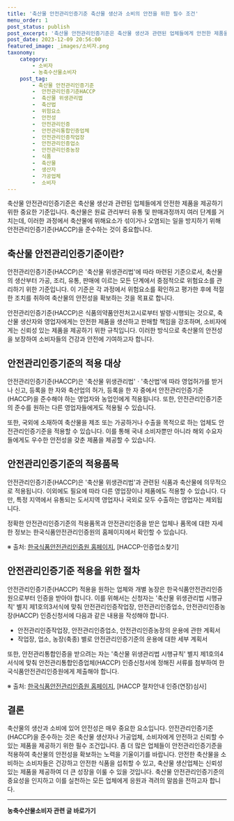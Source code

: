 ```yaml
---
title: '축산물 안전관리인증기준 축산물 생산과 소비의 안전을 위한 필수 조건'
menu_order: 1
post_status: publish
post_excerpt: '축산물 안전관리인증기준은 축산물 생산과 관련된 업체들에게 안전한 제품을 제공하기 위한 중요한 기준입니다. 축산물은 원료 관리부터 유통 및 판매과정까지 여러 단계를 거치는데, 이러한 과정에서 축산물에 위해요소가 섞이거나 오염되는 일을 방지하기 위해 안전관리인증기준 HACCP 을 준수하는 것이 중요합니다.'
post_date: 2023-12-09 20:56:00
featured_image: _images/소비자.png
taxonomy:
    category:
        - 소비자
        - 농축수산물소비자
    post_tag:
        - 축산물 안전관리인증기준
        -  안전관리인증기준HACCP
        -  축산물 위생관리법
        -  축산법
        -  위험요소
        -  안전성
        -  안전관리인증
        -  안전관리통합인증업체
        -  안전관리인증작업장
        -  안전관리인증업소
        -  안전관리인증농장
        -  식품
        -  축산물
        -  생산자
        -  가공업체
        -  소비자
---
```



축산물 안전관리인증기준은 축산물 생산과 관련된 업체들에게 안전한 제품을 제공하기 위한 중요한 기준입니다. 축산물은 원료 관리부터 유통 및 판매과정까지 여러 단계를 거치는데, 이러한 과정에서 축산물에 위해요소가 섞이거나 오염되는 일을 방지하기 위해 안전관리인증기준(HACCP)을 준수하는 것이 중요합니다.

## 축산물 안전관리인증기준이란?

안전관리인증기준(HACCP)은 '축산물 위생관리법'에 따라 마련된 기준으로서, 축산물의 생산부터 가공, 조리, 유통, 판매에 이르는 모든 단계에서 중점적으로 위험요소를 관리하기 위한 기준입니다. 이 기준은 각 과정에서 위험요소를 확인하고 평가한 후에 적절한 조치를 취하여 축산물의 안전성을 확보하는 것을 목표로 합니다.

안전관리인증기준(HACCP)은 식품의약품안전처고시로부터 발령·시행되는 것으로, 축산물 생산자와 영업자에게는 안전한 제품을 생산하고 판매할 책임을 강조하며, 소비자에게는 신뢰성 있는 제품을 제공하기 위한 규칙입니다. 이러한 방식으로 축산물의 안전성을 보장하여 소비자들의 건강과 안전에 기여하고자 합니다.

## 안전관리인증기준의 적용 대상

안전관리인증기준(HACCP)은 '축산물 위생관리법'ㆍ'축산법'에 따라 영업허가를 받거나 신고, 등록을 한 자와 축산업의 허가, 등록을 한 자 중에서 안전관리인증기준(HACCP)을 준수해야 하는 영업자와 농업인에게 적용됩니다. 또한, 안전관리인증기준의 준수를 원하는 다른 영업자들에게도 적용될 수 있습니다.

또한, 국외에 소재하여 축산물을 제조 또는 가공하거나 수출을 목적으로 하는 업체도 안전관리인증기준을 적용할 수 있습니다. 이를 통해 국내 소비자뿐만 아니라 해외 수요자들에게도 우수한 안전성을 갖춘 제품을 제공할 수 있습니다.

## 안전관리인증기준의 적용품목

안전관리인증기준(HACCP)은 '축산물 위생관리법'과 관련된 식품과 축산물에 의무적으로 적용됩니다. 이외에도 필요에 따라 다른 영업장이나 제품에도 적용할 수 있습니다. 다만, 특정 지역에서 유통되는 도서지역 영업자나 국외로 모두 수출하는 영업자는 제외됩니다.

정확한 안전관리인증기준의 적용품목과 안전관리인증을 받은 업체나 품목에 대한 자세한 정보는 한국식품안전관리인증원의 홈페이지에서 확인할 수 있습니다.

※ 출처: [한국식품안전관리인증원 홈페이지](http://www.haccp.or.kr), [HACCP-인증업소찾기]

## 안전관리인증기준 적용을 위한 절차

안전관리인증기준(HACCP) 적용을 원하는 업체와 개별 농장은 한국식품안전관리인증원으로부터 인증을 받아야 합니다. 이를 위해서는 신청자는 '축산물 위생관리법 시행규칙' 별지 제1호의3서식에 맞춰 안전관리인증작업장, 안전관리인증업소, 안전관리인증농장(HACCP) 인증신청서에 다음과 같은 내용을 작성해야 합니다.

- 안전관리인증작업장, 안전관리인증업소, 안전관리인증농장의 운용에 관한 계획서
- 작업장, 업소, 농장(축종) 별로 안전관리인증기준의 운용에 대한 세부 계획서

또한, 안전관리통합인증을 받으려는 자는 '축산물 위생관리법 시행규칙' 별지 제1호의4서식에 맞춰 안전관리통합인증업체(HACCP) 인증신청서에 정해진 서류를 첨부하여 한국식품안전관리인증원에게 제출해야 합니다.

※ 출처: [한국식품안전관리인증원 홈페이지](https://www.haccp.or.kr), [HACCP 절차안내 인증(연장)심사]


## 결론

축산물의 생산과 소비에 있어 안전성은 매우 중요한 요소입니다. 안전관리인증기준(HACCP)을 준수하는 것은 축산물 생산자나 가공업체, 소비자에게 안전하고 신뢰할 수 있는 제품을 제공하기 위한 필수 조건입니다. 좀 더 많은 업체들이 안전관리인증기준을 적용하여 축산물의 안전성을 확보하는 노력을 기울이기를 바랍니다. 안전한 축산물을 소비하는 소비자들은 건강하고 안전한 식품을 섭취할 수 있고, 축산물 생산업체는 신뢰성 있는 제품을 제공하여 더 큰 성장을 이룰 수 있을 것입니다. 축산물 안전관리인증기준의 중요성을 인지하고 이를 실천하는 모든 업체에게 응원과 격려의 말씀을 전하고자 합니다.
<!-- wp:separator -->
<hr class="wp-block-separator has-alpha-channel-opacity"/>
<!-- /wp:separator -->

<!-- wp:group {"backgroundColor":"base","layout":{"type":"constrained"}} -->
<div class="wp-block-group has-base-background-color has-background"><!-- wp:paragraph {"align":"center","fontSize":"medium"} -->
<p class="has-text-align-center has-large-font-size"><strong>농축수산물소비자 관련 글 바로가기</strong></p>
<!-- /wp:paragraph -->


<!-- wp:latest-posts
{"categories":[{"id":31346,"count":19,"description":"","link":"https://uknowlaw.com/category/%eb%86%8d%ec%b6%95%ec%88%98%ec%82%b0%eb%ac%bc%ec%86%8c%eb%b9%84%ec%9e%90/","name":"농축수산물소비자","slug":"농축수산물소비자","taxonomy":"category","parent":0,"meta":[],"_links":{"self":[{"href":"https://uknowlaw.com/wp-json/wp/v2/categories/31346"}],"collection":[{"href":"https://uknowlaw.com/wp-json/wp/v2/categories"}],"about":[{"href":"https://uknowlaw.com/wp-json/wp/v2/taxonomies/category"}],"wp:post_type":[{"href":"https://uknowlaw.com/wp-json/wp/v2/posts?categories=31346"}],"curies":[{"name":"wp","href":"https://api.w.org/{rel}","templated":true}]}}],"postsToShow":100,"excerptLength":28,"postLayout":"grid","columns":2,"featuredImageAlign":"left","featuredImageSizeSlug":"large","fontSize":"small"} /--></div>
<!-- /wp:group -->